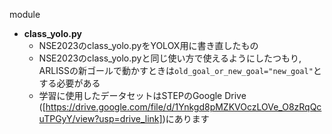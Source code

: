 module

- **class_yolo.py**
  - NSE2023のclass_yolo.pyをYOLOX用に書き直したもの
  - NSE2023のclass_yolo.pyと同じ使い方で使えるようにしたつもり, ARLISSの新ゴールで動かすときは`old_goal_or_new_goal="new_goal"`とする必要がある
  - 学習に使用したデータセットはSTEPのGoogle Drive ([https://drive.google.com/file/d/1Ynkgd8pMZKVOczLOVe_O8zRqQcuTPGyY/view?usp=drive_link])にあります
